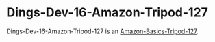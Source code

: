 # Dings-Dev-16-Amazon-Tripod-127

Dings-Dev-16-Amazon-Tripod-127 is an [Amazon-Basics-Tripod-127](20010003.md).
